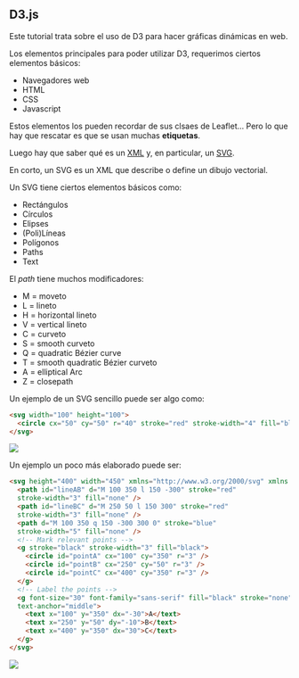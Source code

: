 ## D3.js

Este tutorial trata sobre el uso de D3 para hacer gráficas dinámicas en web.

Los elementos principales para poder utilizar D3, requerimos ciertos elementos básicos:

- Navegadores web
- HTML
- CSS
- Javascript

Estos elementos los pueden recordar de sus clsaes de Leaflet...
Pero lo que hay que rescatar es que se usan muchas **etiquetas**.

Luego hay que saber qué es un [XML](https://www.w3schools.com/Xml/) y, en particular, un [SVG](https://www.w3schools.com/graphics/svg_intro.asp).

En corto, un SVG es un XML que describe o define un dibujo vectorial.

Un SVG tiene ciertos elementos básicos como:
- Rectángulos
- Círculos
- Elipses
- (Poli)Líneas
- Polígonos
- Paths
- Text

El _path_ tiene muchos modificadores:
* M = moveto
* L = lineto
* H = horizontal lineto
* V = vertical lineto
* C = curveto
* S = smooth curveto
* Q = quadratic Bézier curve
* T = smooth quadratic Bézier curveto
* A = elliptical Arc
* Z = closepath

Un ejemplo de un SVG sencillo puede ser algo como:

```html
<svg width="100" height="100">
  <circle cx="50" cy="50" r="40" stroke="red" stroke-width="4" fill="blue" />
</svg>
```
<img src="https://centrogeo.github.io/geoinformatica/d3/circle.svg"/>

Un ejemplo un poco más elaborado puede ser:

```html
<svg height="400" width="450" xmlns="http://www.w3.org/2000/svg" xmlns:xlink="http://www.w3.org/1999/xlink">
  <path id="lineAB" d="M 100 350 l 150 -300" stroke="red"
  stroke-width="3" fill="none" />
  <path id="lineBC" d="M 250 50 l 150 300" stroke="red"
  stroke-width="3" fill="none" />
  <path d="M 100 350 q 150 -300 300 0" stroke="blue"
  stroke-width="5" fill="none" />
  <!-- Mark relevant points -->
  <g stroke="black" stroke-width="3" fill="black">
    <circle id="pointA" cx="100" cy="350" r="3" />
    <circle id="pointB" cx="250" cy="50" r="3" />
    <circle id="pointC" cx="400" cy="350" r="3" />
  </g>
  <!-- Label the points -->
  <g font-size="30" font-family="sans-serif" fill="black" stroke="none"
  text-anchor="middle">
    <text x="100" y="350" dx="-30">A</text>
    <text x="250" y="50" dy="-10">B</text>
    <text x="400" y="350" dx="30">C</text>
  </g>
</svg>
```
<img src="https://centrogeo.github.io/geoinformatica/d3/path.svg"/>
